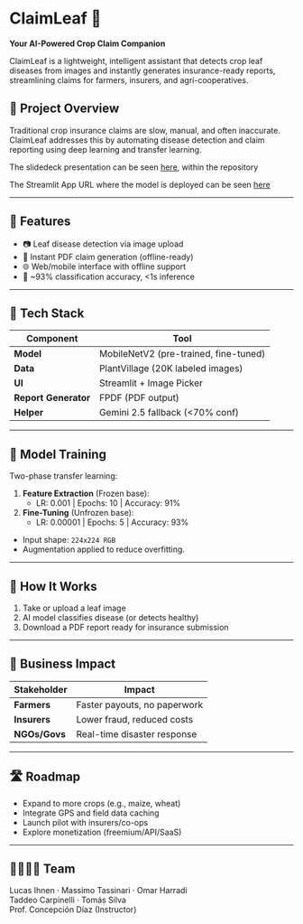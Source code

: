 # ClaimLeaf 🌿  
**Your AI-Powered Crop Claim Companion**

ClaimLeaf is a lightweight, intelligent assistant that detects crop leaf diseases from images and instantly generates insurance-ready reports, streamlining claims for farmers, insurers, and agri-cooperatives.

## 🧠 Project Overview

Traditional crop insurance claims are slow, manual, and often inaccurate. ClaimLeaf addresses this by automating disease detection and claim reporting using deep learning and transfer learning.

The slidedeck presentation can be seen [here](deep_learning_final_project_slidedeck.pdf), within the repository

The Streamlit App URL where the model is deployed can be seen [here](www.streamlit.io)

---

## 🚀 Features

- 📷 Leaf disease detection via image upload  
- 📄 Instant PDF claim generation (offline-ready)  
- 🌐 Web/mobile interface with offline support  
- 🤖 ~93% classification accuracy, <1s inference  

---

## 🧱 Tech Stack

| Component        | Tool                             |
|------------------|----------------------------------|
| **Model**        | MobileNetV2 (pre-trained, fine-tuned) |
| **Data**         | PlantVillage (20K labeled images)|
| **UI**           | Streamlit + Image Picker         |
| **Report Generator** | FPDF (PDF output)            |
| **Helper**       | Gemini 2.5 fallback (<70% conf)  |

---

## 🔧 Model Training

Two-phase transfer learning:

1. **Feature Extraction** (Frozen base):  
   - LR: 0.001 | Epochs: 10 | Accuracy: 91%
2. **Fine-Tuning** (Unfrozen base):  
   - LR: 0.00001 | Epochs: 5 | Accuracy: 93%

- Input shape: `224x224 RGB`  
- Augmentation applied to reduce overfitting.

---

## 🧪 How It Works

1. Take or upload a leaf image  
2. AI model classifies disease (or detects healthy)  
3. Download a PDF report ready for insurance submission  

---

## 💼 Business Impact

| Stakeholder   | Impact                            |
|---------------|-----------------------------------|
| **Farmers**   | Faster payouts, no paperwork      |
| **Insurers**  | Lower fraud, reduced costs        |
| **NGOs/Govs** | Real-time disaster response       |

---

## 🛣️ Roadmap

- Expand to more crops (e.g., maize, wheat)  
- Integrate GPS and field data caching  
- Launch pilot with insurers/co-ops  
- Explore monetization (freemium/API/SaaS)

---

## 👨‍👩‍👧‍👦 Team

Lucas Ihnen · Massimo Tassinari · Omar Harradi  
Taddeo Carpinelli · Tomás Silva  
Prof. Concepción Díaz (Instructor)  

